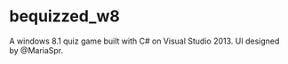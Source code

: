 # bequizzed_w8
A windows 8.1 quiz game built with C# on Visual Studio 2013.
UI designed by @MariaSpr.
